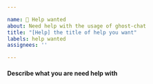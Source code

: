 ```yaml
---

name: 🥺 Help wanted
about: Need help with the usage of ghost-chat
title: "[Help] the title of help you want"
labels: help wanted
assignees: ''

---
```


#### Describe what you are need help with
